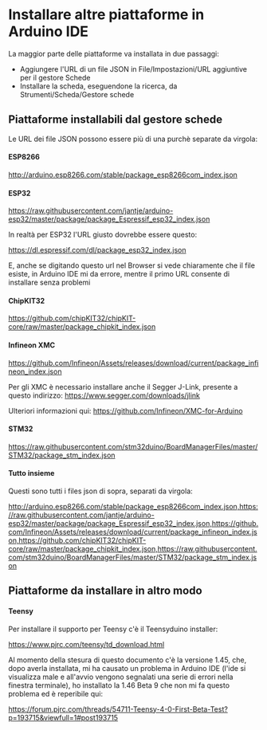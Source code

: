 # Installare altre piattaforme in Arduino IDE

La maggior parte delle piattaforme va installata in due passaggi:

- Aggiungere l'URL di un file JSON in File/Impostazioni/URL aggiuntive per il gestore Schede
- Installare la scheda, eseguendone la ricerca, da Strumenti/Scheda/Gestore schede

## Piattaforme installabili dal gestore schede

Le URL dei file JSON possono essere più di una purchè separate da virgola:

#### ESP8266
http://arduino.esp8266.com/stable/package_esp8266com_index.json

#### ESP32
https://raw.githubusercontent.com/jantje/arduino-esp32/master/package/package_Espressif_esp32_index.json

In realtà per ESP32 l'URL giusto dovrebbe essere questo:

https://dl.espressif.com/dl/package_esp32_index.json

E, anche se digitando questo url nel Browser si vede chiaramente che il file esiste, in Arduino IDE mi da errore, mentre il primo URL consente di installare senza problemi

#### ChipKIT32
https://github.com/chipKIT32/chipKIT-core/raw/master/package_chipkit_index.json

#### Infineon XMC
https://github.com/Infineon/Assets/releases/download/current/package_infineon_index.json

Per gli XMC è necessario installare anche il Segger J-Link, presente a questo indirizzo: https://www.segger.com/downloads/jlink

Ulteriori informazioni qui: https://github.com/Infineon/XMC-for-Arduino

#### STM32

https://raw.githubusercontent.com/stm32duino/BoardManagerFiles/master/STM32/package_stm_index.json

#### Tutto insieme

Questi sono tutti i files json di sopra, separati da virgola:

http://arduino.esp8266.com/stable/package_esp8266com_index.json,https://raw.githubusercontent.com/jantje/arduino-esp32/master/package/package_Espressif_esp32_index.json,https://github.com/Infineon/Assets/releases/download/current/package_infineon_index.json,https://github.com/chipKIT32/chipKIT-core/raw/master/package_chipkit_index.json,https://raw.githubusercontent.com/stm32duino/BoardManagerFiles/master/STM32/package_stm_index.json


## Piattaforme da installare in altro modo

#### Teensy

Per installare il supporto per Teensy c'è il Teensyduino installer:

https://www.pjrc.com/teensy/td_download.html

Al momento della stesura di questo documento c'è la versione 1.45, che, dopo averla installata, mi ha causato un problema in Arduino IDE (l'ide si visualizza male e all'avvio vengono segnalati una serie di errori nella finestra terminale), ho installato la 1.46 Beta 9 che non mi fa questo problema ed è reperibile qui:

https://forum.pjrc.com/threads/54711-Teensy-4-0-First-Beta-Test?p=193715&viewfull=1#post193715

